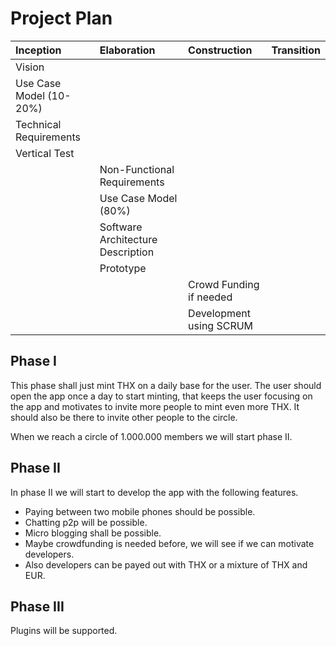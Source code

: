 # Project Plan

| Inception | Elaboration | Construction | Transition |
| :--- | :--- | :--- | :--- |
| Vision |
| Use Case Model (10-20%) |
| Technical Requirements |
| Vertical Test |
|| Non-Functional Requirements |
|| Use Case Model (80%) |
|| Software Architecture Description |
|| Prototype |
||| Crowd Funding if needed |
||| Development using SCRUM |


## Phase I 
This phase shall just mint THX on a daily base for the user.
The user should open the app once a day to start minting, that keeps the user focusing on the app and motivates to invite more people to mint even more THX.
It should also be there to invite other people to the circle.

When we reach a circle of 1.000.000 members we will start phase II.
## Phase II
In phase II we will start to develop the app with the following features.
- Paying between two mobile phones should be possible.
- Chatting p2p will be possible.
- Micro blogging shall be possible.
- Maybe crowdfunding is needed before, we will see if we can motivate developers.
- Also developers can be payed out with THX or a mixture of THX and EUR.

## Phase III
Plugins will be supported.
